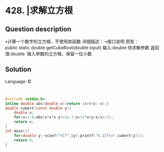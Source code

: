 # 428. |求解立方根

## Question description


 •计算一个数字的立方根，不使用库函数   详细描述：   •接口说明   原型：   public static double getCubeRoot(double input)   输入:double 待求解参数   返回值:double  输入参数的立方根，保留一位小数    


## Solution

Language: **C**

```C


#include <stdio.h>
inline double abs(double x){return (x>0?x:-x);}
double cubert(const double y){
    double x;
    for(x=1.0;abs(x*x*x-y)>1e-7;x=(2*x+y/x/x)/3);
    return x;
}
int main(){
    for(double y;~scanf("%lf",&y);printf("%.1lf\n",cubert(y)));
    return 0;
}
```


